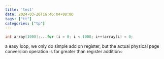 ```yaml
---
title: 'test'
date: 2024-03-26T16:46:04+08:00
tags: ["tt"]
categories: ["tp"]
---
```


```c
int array[1000];...for (i = 0; i < 1000; i++)array[i] = 0;
```

a easy loop, we only do simple add on register, but the actual physical page conversion operation is far greater than register addition~